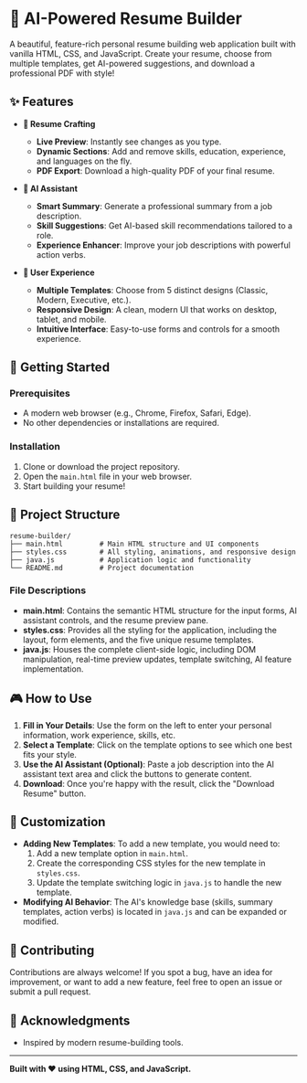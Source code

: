 # 🤖 AI-Powered Resume Builder

A beautiful, feature-rich personal resume building web application built with vanilla HTML, CSS, and JavaScript. Create your resume, choose from multiple templates, get AI-powered suggestions, and download a professional PDF with style!

## ✨ Features

*   **📄 Resume Crafting**
    *   **Live Preview**: Instantly see changes as you type.
    *   **Dynamic Sections**: Add and remove skills, education, experience, and languages on the fly.
    *   **PDF Export**: Download a high-quality PDF of your final resume.

*   **🤖 AI Assistant**
    *   **Smart Summary**: Generate a professional summary from a job description.
    *   **Skill Suggestions**: Get AI-based skill recommendations tailored to a role.
    *   **Experience Enhancer**: Improve your job descriptions with powerful action verbs.

*   **🎨 User Experience**
    *   **Multiple Templates**: Choose from 5 distinct designs (Classic, Modern, Executive, etc.).
    *   **Responsive Design**: A clean, modern UI that works on desktop, tablet, and mobile.
    *   **Intuitive Interface**: Easy-to-use forms and controls for a smooth experience.

## 🚀 Getting Started

### Prerequisites
*   A modern web browser (e.g., Chrome, Firefox, Safari, Edge).
*   No other dependencies or installations are required.

### Installation
1.  Clone or download the project repository.
2.  Open the `main.html` file in your web browser.
3.  Start building your resume!

## 📁 Project Structure

```
resume-builder/
├── main.html         # Main HTML structure and UI components
├── styles.css        # All styling, animations, and responsive design
├── java.js           # Application logic and functionality
└── README.md         # Project documentation
```

### File Descriptions
*   **main.html**: Contains the semantic HTML structure for the input forms, AI assistant controls, and the resume preview pane.
*   **styles.css**: Provides all the styling for the application, including the layout, form elements, and the five unique resume templates.
*   **java.js**: Houses the complete client-side logic, including DOM manipulation, real-time preview updates, template switching, AI feature implementation.

## 🎮 How to Use

1.  **Fill in Your Details**: Use the form on the left to enter your personal information, work experience, skills, etc.
2.  **Select a Template**: Click on the template options to see which one best fits your style.
3.  **Use the AI Assistant (Optional)**: Paste a job description into the AI assistant text area and click the buttons to generate content.
4.  **Download**: Once you're happy with the result, click the "Download Resume" button.

## 🔧 Customization

*   **Adding New Templates**: To add a new template, you would need to:
    1.  Add a new template option in `main.html`.
    2.  Create the corresponding CSS styles for the new template in `styles.css`.
    3.  Update the template switching logic in `java.js` to handle the new template.
*   **Modifying AI Behavior**: The AI's knowledge base (skills, summary templates, action verbs) is located in `java.js` and can be expanded or modified.

## 🤝 Contributing

Contributions are always welcome! If you spot a bug, have an idea for improvement, or want to add a new feature, feel free to open an issue or submit a pull request.

## 🙏 Acknowledgments

*   Inspired by modern resume-building tools.
---
**Built with ❤️ using HTML, CSS, and JavaScript.**
